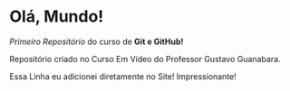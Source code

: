 # **Olá, Mundo!**
 *Primeiro Repositório* do curso de **Git e GitHub!**

 Repositório criado no Curso Em Vídeo do Professor Gustavo Guanabara.
 
 Essa Linha eu adicionei diretamente no Site! Impressionante!
